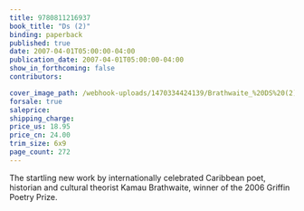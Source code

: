 ```yaml
---
title: 9780811216937
book_title: "Ds (2)"
binding: paperback
published: true
date: 2007-04-01T05:00:00-04:00
publication_date: 2007-04-01T05:00:00-04:00
show_in_forthcoming: false
contributors:

cover_image_path: /webhook-uploads/1470334424139/Brathwaite_%20DS%20(2).jpg
forsale: true
saleprice:
shipping_charge:
price_us: 18.95
price_cn: 24.00
trim_size: 6x9
page_count: 272
---
```

The startling new work by internationally celebrated Caribbean poet, historian and cultural theorist Kamau Brathwaite, winner of the 2006 Griffin Poetry Prize.

